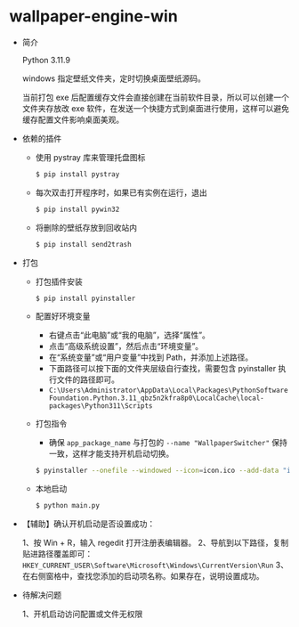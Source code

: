 # wallpaper-engine-win

- 简介

  Python 3.11.9

  windows 指定壁纸文件夹，定时切换桌面壁纸源码。

  当前打包 exe 后配置缓存文件会直接创建在当前软件目录，所以可以创建一个文件夹存放改 exe 软件，在发送一个快捷方式到桌面进行使用，这样可以避免缓存配置文件影响桌面美观。

- 依赖的插件

  - 使用 pystray 库来管理托盘图标

    ```sh
    $ pip install pystray
    ```

  - 每次双击打开程序时，如果已有实例在运行，退出

    ```sh
    $ pip install pywin32
    ```

  - 将删除的壁纸存放到回收站内

    ```sh
    $ pip install send2trash
    ```

- 打包

  - 打包插件安装

    ```sh
    $ pip install pyinstaller
    ```

  - 配置好环境变量

    - 右键点击“此电脑”或“我的电脑”，选择“属性”。
    - 点击“高级系统设置”，然后点击“环境变量”。
    - 在“系统变量”或“用户变量”中找到 Path，并添加上述路径。
    - 下面路径可以按下面的文件夹层级自行查找，需要包含 pyinstaller 执行文件的路径即可。
    - `C:\Users\Administrator\AppData\Local\Packages\PythonSoftwareFoundation.Python.3.11_qbz5n2kfra8p0\LocalCache\local-packages\Python311\Scripts`

  - 打包指令

    - 确保 `app_package_name` 与打包的 `--name "WallpaperSwitcher"` 保持一致，这样才能支持开机启动切换。

    ```sh
    $ pyinstaller --onefile --windowed --icon=icon.ico --add-data "icon.ico;." --name "WallpaperSwitcher" main.py
    ```

  - 本地启动

    ```sh
    $ python main.py
    ```

- 【辅助】确认开机启动是否设置成功：

  1、按 Win + R，输入 regedit 打开注册表编辑器。
  2、导航到以下路径，复制贴进路径覆盖即可：`HKEY_CURRENT_USER\Software\Microsoft\Windows\CurrentVersion\Run`
  3、在右侧窗格中，查找您添加的启动项名称。如果存在，说明设置成功。

- 待解决问题

  1、开机启动访问配置或文件无权限
